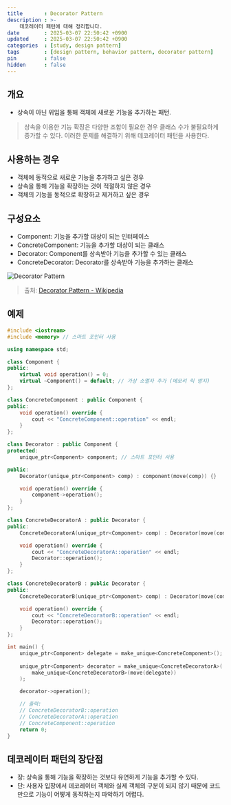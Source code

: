 ```yaml
---
title       : Decorator Pattern
description : >-
    데코레이터 패턴에 대해 정리합니다.
date        : 2025-03-07 22:50:42 +0900
updated     : 2025-03-07 22:50:42 +0900
categories  : [study, design pattern]
tags        : [design pattern, behavior pattern, decorator pattern]
pin         : false
hidden      : false
---
```


## 개요
- 상속이 아닌 위임을 통해 객체에 새로운 기능을 추가하는 패턴.
> 상속을 이용한 기능 확장은 다양한 조합이 필요한 경우 클래스 수가 불필요하게 증가할 수 있다. 이러한 문제를 해결하기 위해 데코레이터 패턴을 사용한다.

## 사용하는 경우
- 객체에 동적으로 새로운 기능을 추가하고 싶은 경우
- 상속을 통해 기능을 확장하는 것이 적절하지 않은 경우
- 객체의 기능을 동적으로 확장하고 제거하고 싶은 경우

## 구성요소
- Component: 기능을 추가할 대상이 되는 인터페이스
- ConcreteComponent: 기능을 추가할 대상이 되는 클래스
- Decorator: Component를 상속받아 기능을 추가할 수 있는 클래스
- ConcreteDecorator: Decorator를 상속받아 기능을 추가하는 클래스

![Decorator Pattern](https://upload.wikimedia.org/wikipedia/commons/e/e9/Decorator_UML_class_diagram.svg)

> 출처: [Decorator Pattern - Wikipedia](https://en.wikipedia.org/wiki/Decorator_pattern)

## 예제
```cpp
#include <iostream>
#include <memory> // 스마트 포인터 사용

using namespace std;

class Component {
public:
    virtual void operation() = 0;
    virtual ~Component() = default; // 가상 소멸자 추가 (메모리 릭 방지)
};

class ConcreteComponent : public Component {
public:
    void operation() override {
        cout << "ConcreteComponent::operation" << endl;
    }
};

class Decorator : public Component {
protected:
    unique_ptr<Component> component; // 스마트 포인터 사용

public:
    Decorator(unique_ptr<Component> comp) : component(move(comp)) {}

    void operation() override {
        component->operation();
    }
};

class ConcreteDecoratorA : public Decorator {
public:
    ConcreteDecoratorA(unique_ptr<Component> comp) : Decorator(move(comp)) {}

    void operation() override {
        cout << "ConcreteDecoratorA::operation" << endl;
        Decorator::operation();
    }
};

class ConcreteDecoratorB : public Decorator {
public:
    ConcreteDecoratorB(unique_ptr<Component> comp) : Decorator(move(comp)) {}

    void operation() override {
        cout << "ConcreteDecoratorB::operation" << endl;
        Decorator::operation();
    }
};

int main() {
    unique_ptr<Component> delegate = make_unique<ConcreteComponent>();
    
    unique_ptr<Component> decorator = make_unique<ConcreteDecoratorA>(
        make_unique<ConcreteDecoratorB>(move(delegate))
    );

    decorator->operation();

    // 출력:
    // ConcreteDecoratorB::operation
    // ConcreteDecoratorA::operation
    // ConcreteComponent::operation
    return 0;
}
```

## 데코레이터 패턴의 장단점
- 장: 상속을 통해 기능을 확장하는 것보다 유연하게 기능을 추가할 수 있다.
- 단: 사용자 입장에서 데코레이터 객체와 실제 객체의 구분이 되지 않기 때문에 코드만으로 기능이 어떻게 동작하는지 파악하기 어렵다.
